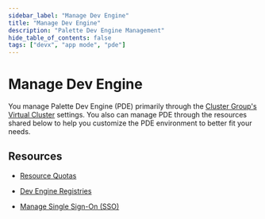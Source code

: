 ```yaml
---
sidebar_label: "Manage Dev Engine"
title: "Manage Dev Engine"
description: "Palette Dev Engine Management"
hide_table_of_contents: false
tags: ["devx", "app mode", "pde"]
---
```


# Manage Dev Engine

You manage Palette Dev Engine (PDE) primarily through the [Cluster Group's Virtual Cluster](../../clusters/cluster-groups/cluster-groups.md) settings. You also can manage PDE through the resources shared below to help you customize the PDE environment to better fit your needs. 



## Resources

- [Resource Quotas](resource-quota.md)


- [Dev Engine Registries](registries.md)


- [Manage Single Sign-On (SSO)](sso.md)





